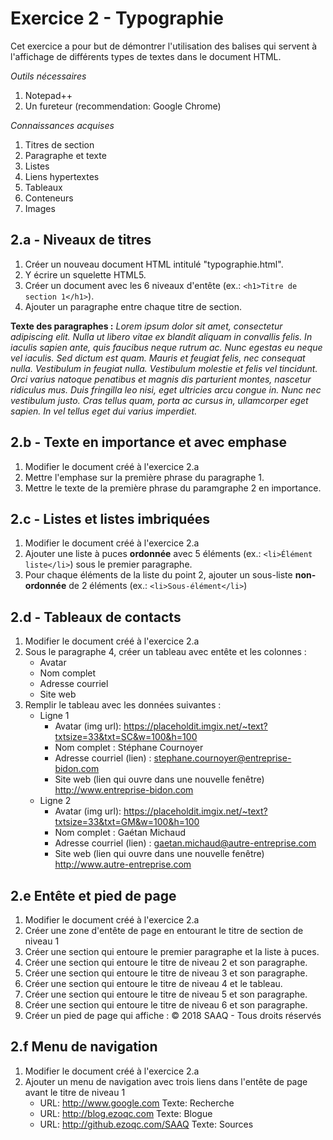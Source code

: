 # Exercice 2 - Typographie
Cet exercice a pour but de démontrer l'utilisation des balises qui servent à l'affichage de différents types de textes dans le document HTML.

_Outils nécessaires_
1. Notepad++
2. Un fureteur (recommendation: Google Chrome)

_Connaissances acquises_
1. Titres de section
2. Paragraphe et texte
3. Listes
4. Liens hypertextes
5. Tableaux
6. Conteneurs
7. Images

## 2.a - Niveaux de titres
1. Créer un nouveau document HTML intitulé "typographie.html".
2. Y écrire un squelette HTML5.
3. Créer un document avec les 6 niveaux d'entête (ex.: `<h1>Titre de section 1</h1>`).
4. Ajouter un paragraphe entre chaque titre de section.

**Texte des paragraphes :** _Lorem ipsum dolor sit amet, consectetur adipiscing elit. Nulla ut libero vitae ex blandit aliquam in convallis felis. In iaculis sapien ante, quis faucibus neque rutrum ac. Nunc egestas eu neque vel iaculis. Sed dictum est quam. Mauris et feugiat felis, nec consequat nulla. Vestibulum in feugiat nulla. Vestibulum molestie et felis vel tincidunt. Orci varius natoque penatibus et magnis dis parturient montes, nascetur ridiculus mus. Duis fringilla leo nisi, eget ultricies arcu congue in. Nunc nec vestibulum justo. Cras tellus quam, porta ac cursus in, ullamcorper eget sapien. In vel tellus eget dui varius imperdiet._

## 2.b - Texte en importance et avec emphase
1. Modifier le document créé à l'exercice 2.a
2. Mettre l'emphase sur la première phrase du paragraphe 1.
3. Mettre le texte de la première phrase du paramgraphe 2 en importance.

## 2.c - Listes et listes imbriquées
1. Modifier le document créé à l'exercice 2.a
2. Ajouter une liste à puces **ordonnée** avec 5 éléments (ex.: `<li>Élément liste</li>`) sous le premier paragraphe.
3. Pour chaque éléments de la liste du point 2, ajouter un sous-liste **non-ordonnée** de 2 éléments (ex.: `<li>Sous-élément</li>`)

## 2.d - Tableaux de contacts
1. Modifier le document créé à l'exercice 2.a
2. Sous le paragraphe 4, créer un tableau avec entête et les colonnes :
   * Avatar
   * Nom complet
   * Adresse courriel
   * Site web
 3. Remplir le tableau avec les données suivantes :
    * Ligne 1
       * Avatar (img url): https://placeholdit.imgix.net/~text?txtsize=33&txt=SC&w=100&h=100
       * Nom complet : Stéphane Cournoyer
       * Adresse courriel (lien) : stephane.cournoyer@entreprise-bidon.com
       * Site web (lien qui ouvre dans une nouvelle fenêtre) http://www.entreprise-bidon.com
    * Ligne 2
       * Avatar (img url): https://placeholdit.imgix.net/~text?txtsize=33&txt=GM&w=100&h=100
       * Nom complet : Gaétan Michaud
       * Adresse courriel (lien) : gaetan.michaud@autre-entreprise.com
       * Site web (lien qui ouvre dans une nouvelle fenêtre) http://www.autre-entreprise.com
       
## 2.e Entête et pied de page       
1. Modifier le document créé à l'exercice 2.a
2. Créer une zone d'entête de page en entourant le titre de section de niveau 1
3. Créer une section qui entoure le premier paragraphe et la liste à puces.
4. Créer une section qui entoure le titre de niveau 2 et son paragraphe.
5. Créer une section qui entoure le titre de niveau 3 et son paragraphe.
6. Créer une section qui entoure le titre de niveau 4 et le tableau.
7. Créer une section qui entoure le titre de niveau 5 et son paragraphe.
8. Créer une section qui entoure le titre de niveau 6 et son paragraphe.
9. Créer un pied de page qui affiche : &copy; 2018 SAAQ - Tous droits réservés

## 2.f Menu de navigation
1. Modifier le document créé à l'exercice 2.a
2. Ajouter un menu de navigation avec trois liens dans l'entête de page avant le titre de niveau 1
   * URL: http://www.google.com Texte: Recherche
   * URL: http://blog.ezoqc.com Texte: Blogue
   * URL: http://github.ezoqc.com/SAAQ Texte: Sources
